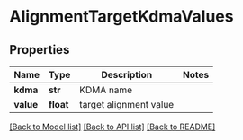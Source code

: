 # AlignmentTargetKdmaValues

## Properties
Name | Type | Description | Notes
------------ | ------------- | ------------- | -------------
**kdma** | **str** | KDMA name | 
**value** | **float** | target alignment value | 

[[Back to Model list]](../README.md#documentation-for-models) [[Back to API list]](../README.md#documentation-for-api-endpoints) [[Back to README]](../README.md)

